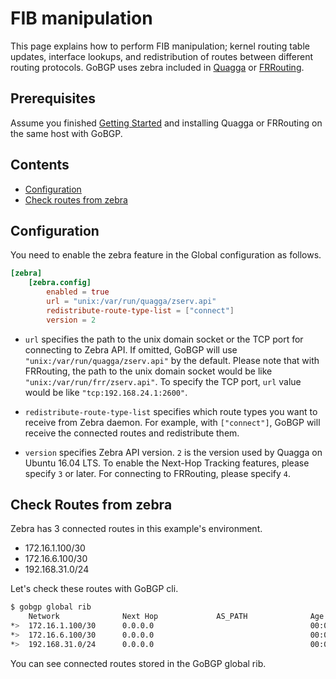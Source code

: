 # FIB manipulation

This page explains how to perform FIB manipulation; kernel routing
table updates, interface lookups, and redistribution of routes between
different routing protocols. GoBGP uses zebra included in
[Quagga](http://www.nongnu.org/quagga/) or [FRRouting](https://frrouting.org/).

## Prerequisites

Assume you finished [Getting Started](https://github.com/osrg/gobgp/blob/master/docs/sources/getting-started.md)
and installing Quagga or FRRouting on the same host with GoBGP.

## Contents
- [Configuration](#section0)
- [Check routes from zebra](#section1)

## <a name="section0"> Configuration
You need to enable the zebra feature in the Global configuration as follows.

```toml
[zebra]
    [zebra.config]
        enabled = true
        url = "unix:/var/run/quagga/zserv.api"
        redistribute-route-type-list = ["connect"]
        version = 2
```

- `url` specifies the path to the unix domain socket or the TCP port for connecting to Zebra API.
If omitted, GoBGP will use `"unix:/var/run/quagga/zserv.api"` by the default.
Please note that with FRRouting, the path to the unix domain socket would be like
`"unix:/var/run/frr/zserv.api"`.
To specify the TCP port, `url` value would be like `"tcp:192.168.24.1:2600"`.

- `redistribute-route-type-list` specifies which route types you want to receive from Zebra
daemon. For example, with `["connect"]`, GoBGP will receive the connected routes and redistribute
them.

- `version` specifies Zebra API version. `2` is the version used by Quagga on Ubuntu 16.04 LTS.
To enable the Next-Hop Tracking features, please specify `3` or later.
For connecting to FRRouting, please specify `4`.

## <a name="section1">Check Routes from zebra

Zebra has 3 connected routes in this example's environment.
 - 172.16.1.100/30
 - 172.16.6.100/30
 - 192.168.31.0/24

Let's check these routes with GoBGP cli.

```bash
$ gobgp global rib
    Network              Next Hop             AS_PATH              Age        Attrs
*>  172.16.1.100/30      0.0.0.0                                   00:00:02   [{Origin: i} {Med: 1}]
*>  172.16.6.100/30      0.0.0.0                                   00:00:02   [{Origin: i} {Med: 1}]
*>  192.168.31.0/24      0.0.0.0                                   00:00:02   [{Origin: i} {Med: 1}]
```

You can see connected routes stored in the GoBGP global rib.

